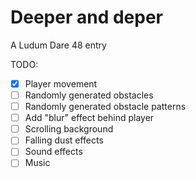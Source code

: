 # Deeper and deper

A Ludum Dare 48 entry

TODO:
- [x] Player movement
- [ ] Randomly generated obstacles
- [ ] Randomly generated obstacle patterns
- [ ] Add "blur" effect behind player
- [ ] Scrolling background
- [ ] Falling dust effects
- [ ] Sound effects
- [ ] Music